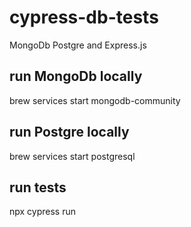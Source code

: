 # cypress-db-tests
MongoDb Postgre and Express.js

## run MongoDb locally 
brew services start mongodb-community

## run Postgre locally
brew services start postgresql

## run tests
npx cypress run